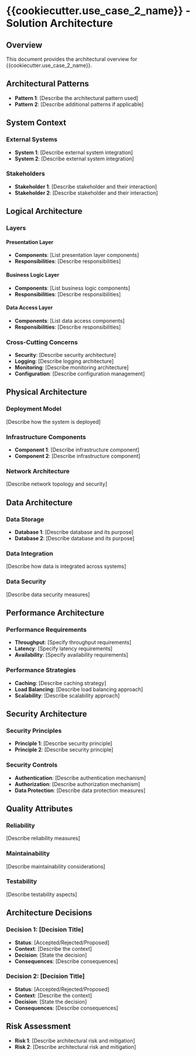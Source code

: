 # {{cookiecutter.use_case_2_name}} - Solution Architecture

## Overview
This document provides the architectural overview for {{cookiecutter.use_case_2_name}}.

## Architectural Patterns
- **Pattern 1**: [Describe the architectural pattern used]
- **Pattern 2**: [Describe additional patterns if applicable]

## System Context

### External Systems
- **System 1**: [Describe external system integration]
- **System 2**: [Describe external system integration]

### Stakeholders
- **Stakeholder 1**: [Describe stakeholder and their interaction]
- **Stakeholder 2**: [Describe stakeholder and their interaction]

## Logical Architecture

### Layers
#### Presentation Layer
- **Components**: [List presentation layer components]
- **Responsibilities**: [Describe responsibilities]

#### Business Logic Layer
- **Components**: [List business logic components]
- **Responsibilities**: [Describe responsibilities]

#### Data Access Layer
- **Components**: [List data access components]
- **Responsibilities**: [Describe responsibilities]

### Cross-Cutting Concerns
- **Security**: [Describe security architecture]
- **Logging**: [Describe logging architecture]
- **Monitoring**: [Describe monitoring architecture]
- **Configuration**: [Describe configuration management]

## Physical Architecture

### Deployment Model
[Describe how the system is deployed]

### Infrastructure Components
- **Component 1**: [Describe infrastructure component]
- **Component 2**: [Describe infrastructure component]

### Network Architecture
[Describe network topology and security]

## Data Architecture

### Data Storage
- **Database 1**: [Describe database and its purpose]
- **Database 2**: [Describe database and its purpose]

### Data Integration
[Describe how data is integrated across systems]

### Data Security
[Describe data security measures]

## Performance Architecture

### Performance Requirements
- **Throughput**: [Specify throughput requirements]
- **Latency**: [Specify latency requirements]
- **Availability**: [Specify availability requirements]

### Performance Strategies
- **Caching**: [Describe caching strategy]
- **Load Balancing**: [Describe load balancing approach]
- **Scalability**: [Describe scalability approach]

## Security Architecture

### Security Principles
- **Principle 1**: [Describe security principle]
- **Principle 2**: [Describe security principle]

### Security Controls
- **Authentication**: [Describe authentication mechanism]
- **Authorization**: [Describe authorization mechanism]
- **Data Protection**: [Describe data protection measures]

## Quality Attributes

### Reliability
[Describe reliability measures]

### Maintainability
[Describe maintainability considerations]

### Testability
[Describe testability aspects]

## Architecture Decisions

### Decision 1: [Decision Title]
- **Status**: [Accepted/Rejected/Proposed]
- **Context**: [Describe the context]
- **Decision**: [State the decision]
- **Consequences**: [Describe consequences]

### Decision 2: [Decision Title]
- **Status**: [Accepted/Rejected/Proposed]
- **Context**: [Describe the context]
- **Decision**: [State the decision]
- **Consequences**: [Describe consequences]

## Risk Assessment
- **Risk 1**: [Describe architectural risk and mitigation]
- **Risk 2**: [Describe architectural risk and mitigation]
